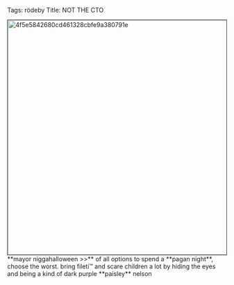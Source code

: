 Tags: rödeby
Title: NOT THE CTO
  
<p><img src="https://objects.hbvu.su/blotpix/2010/10/30.jpeg" width=540 height=540 alt="4f5e5842680cd461328cbfe9a380791e" border=1>
**mayor niggahalloween >>** of all options to spend a **pagan night**, choose the worst. bring fileti™ and scare children a lot by hiding the eyes and being a kind of dark purple **paisley** nelson